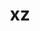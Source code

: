 ---
title: "xz"
layout: cache
categories: [package, v0.18.0]
meta: {"versions": ["5.2.5"], "compilers": ["gcc@=7.5.0", "gcc@=8.4.0"], "oss": ["ubuntu18.04"], "platforms": ["linux"], "targets": ["x86_64"], "stacks": ["build_systems", "data-vis-sdk", "e4s", "radiuss", "root", "tutorial"], "num_specs": 3, "num_specs_by_stack": {"tutorial": 2, "data-vis-sdk": 1, "build_systems": 1, "radiuss": 1, "root": 3, "e4s": 1}}
spec_details: [{"hash": "olptpbsse74hpreilbfo4qmlqexihzye", "compiler": "gcc@=7.5.0", "versions": ["5.2.5"], "os": "ubuntu18.04", "platform": "linux", "target": "x86_64", "variants": ["libs=shared,static", "~pic"], "stacks": ["tutorial", "data-vis-sdk", "build_systems", "radiuss", "root"], "size": "-", "tarball": "https://binaries.spack.io/v0.18.0/build_cache/linux-ubuntu18.04-x86_64/gcc-7.5.0/xz-5.2.5/linux-ubuntu18.04-x86_64-gcc-7.5.0-xz-5.2.5-olptpbsse74hpreilbfo4qmlqexihzye.spack"}, {"hash": "6ewaukgypb5k6tjcgjelxrmvkk4ll77k", "compiler": "gcc@=7.5.0", "versions": ["5.2.5"], "os": "ubuntu18.04", "platform": "linux", "target": "x86_64", "variants": ["libs=shared,static", "+pic"], "stacks": ["root", "e4s"], "size": "-", "tarball": "https://binaries.spack.io/v0.18.0/build_cache/linux-ubuntu18.04-x86_64/gcc-7.5.0/xz-5.2.5/linux-ubuntu18.04-x86_64-gcc-7.5.0-xz-5.2.5-6ewaukgypb5k6tjcgjelxrmvkk4ll77k.spack"}, {"hash": "zukeclsduuz2jlefskniyxcjdrflcpka", "compiler": "gcc@=8.4.0", "versions": ["5.2.5"], "os": "ubuntu18.04", "platform": "linux", "target": "x86_64", "variants": ["libs=shared,static", "~pic"], "stacks": ["root", "tutorial"], "size": "-", "tarball": "https://binaries.spack.io/v0.18.0/build_cache/linux-ubuntu18.04-x86_64/gcc-8.4.0/xz-5.2.5/linux-ubuntu18.04-x86_64-gcc-8.4.0-xz-5.2.5-zukeclsduuz2jlefskniyxcjdrflcpka.spack"}]
---